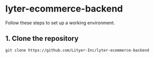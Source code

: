 # lyter-ecommerce-backend 

Follow these steps to set up a working environment.

## 1. Clone the repository

`git clone https://github.com/Lityer-Inc/lyter-ecommerce-backend`

